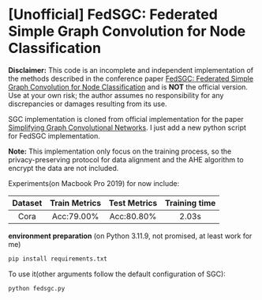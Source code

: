 # [Unofficial] FedSGC: Federated Simple Graph Convolution for Node Classification

**Disclaimer:** This code is an incomplete and independent implementation of the methods described in the conference paper [FedSGC: Federated Simple Graph Convolution for Node Classification](https://federated-learning.org/fl-ijcai-2021/FTL-IJCAI21_paper_5.pdf) and is **NOT** the official version. Use at your own risk; the author assumes no responsibility for any discrepancies or damages resulting from its use.

SGC implementation is cloned from official implementation for the paper [Simplifying Graph Convolutional Networks](https://github.com/Tiiiger/SGC). I just add a new python script for FedSGC implementation.

**Note:** This implementation only focus on the training process, so the privacy-preserving protocol for data alignment and the AHE algorithm to encrypt the data are not included.

Experiments(on Macbook Pro 2019) for now include:

|Dataset|Train Metrics|Test Metrics|Training time|
| :---: |    :---:    |    :---:   |    :---:    |
|  Cora |  Acc:79.00% | Acc:80.80% |    2.03s    |

**environment preparation** (on Python 3.11.9, not promised, at least work for me)

```bash
pip install requirements.txt
```

To use it(other arguments follow the default configuration of SGC):

```bash
python fedsgc.py
```

